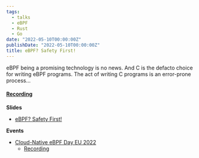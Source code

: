 ```yaml
---
tags:
  - talks
  - eBPF
  - Rust
  - Go
date: "2022-05-10T00:00:00Z"
publishDate: "2022-05-10T00:00:00Z"
title: eBPF? Safety First!
---
```


eBPF being a promising technology is no news. And C is the defacto choice for writing eBPF programs. The act of writing C programs is an error-prone process...

#### [Recording](https://youtu.be/oWHQrlE2-G8)

**Slides**
* [eBPF? Safety First!](https://docs.google.com/presentation/d/1hKqxAC9aaWLPM4xwXyXuK5cp2LBAewOVqZ05qjLNnK8/edit?usp=sharing)

**Events**
* [Cloud-Native eBPF Day EU 2022](https://sched.co/zrPZ)
  * [Recording](https://youtu.be/oWHQrlE2-G8)
